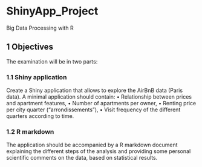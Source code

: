 # ShinyApp_Project

Big Data Processing with R

## 1 Objectives

The examination will be in two parts:

### 1.1 Shiny application

Create a Shiny application that allows to explore the AirBnB data (Paris data).
A minimal application should contain:
• Relationship between prices and apartment features,
• Number of apartments per owner,
• Renting price per city quarter (“arrondissements”),
• Visit frequency of the different quarters according to time.

### 1.2 R markdown
The application should be accompanied by a R markdown document explaining the different steps of the analysis and providing some personal scientific comments on the data, based on statistical results.
